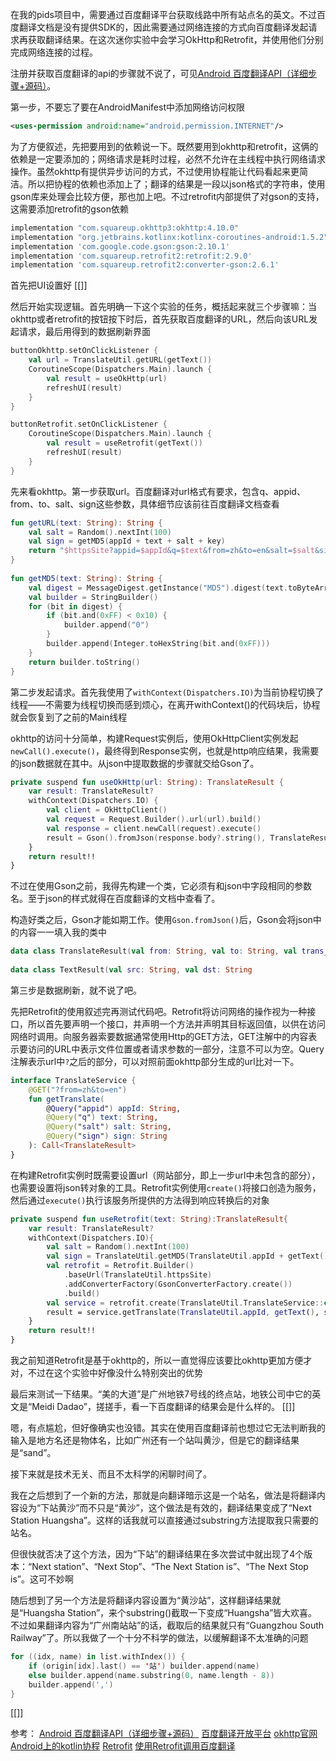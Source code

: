 在我的pids项目中，需要通过百度翻译平台获取线路中所有站点名的英文。不过百度翻译文档是没有提供SDK的，因此需要通过网络连接的方式向百度翻译发起请求再获取翻译结果。在这次迷你实验中会学习OkHttp和Retrofit，并使用他们分别完成网络连接的过程。

注册并获取百度翻译的api的步骤就不说了，可见[Android 百度翻译API（详细步骤+源码）](https://blog.csdn.net/qq_38436214/article/details/110117486?ops_request_misc=%257B%2522request%255Fid%2522%253A%2522167305490416800211544574%2522%252C%2522scm%2522%253A%252220140713.130102334..%2522%257D&request_id=167305490416800211544574&biz_id=0&utm_medium=distribute.pc_search_result.none-task-blog-2~all~sobaiduend~default-3-110117486-null-null.142^v70^control,201^v4^add_ask&utm_term=%E7%99%BE%E5%BA%A6%E7%BF%BB%E8%AF%91&spm=1018.2226.3001.4187)。

第一步，不要忘了要在AndroidManifest中添加网络访问权限
```xml
<uses-permission android:name="android.permission.INTERNET"/>
```

为了方便叙述，先把要用到的依赖说一下。既然要用到okhttp和retrofit，这俩的依赖是一定要添加的；网络请求是耗时过程，必然不允许在主线程中执行网络请求操作。虽然okhttp有提供异步访问的方式，不过使用协程能让代码看起来更简洁。所以把协程的依赖也添加上了；翻译的结果是一段以json格式的字符串，使用gson库来处理会比较方便，那也加上吧。不过retrofit内部提供了对gson的支持，这需要添加retrofit的gson依赖
```groovy
implementation "com.squareup.okhttp3:okhttp:4.10.0"  
implementation "org.jetbrains.kotlinx:kotlinx-coroutines-android:1.5.2"  
implementation 'com.google.code.gson:gson:2.10.1'  
implementation 'com.squareup.retrofit2:retrofit:2.9.0'  
implementation 'com.squareup.retrofit2:converter-gson:2.6.1'
```

首先把UI设置好
[[]]

然后开始实现逻辑。首先明确一下这个实验的任务，概括起来就三个步骤嘛：当okhttp或者retrofit的按钮按下时后，首先获取百度翻译的URL，然后向该URL发起请求，最后用得到的数据刷新界面
```kotlin
buttonOkhttp.setOnClickListener {  
    val url = TranslateUtil.getURL(getText())  
    CoroutineScope(Dispatchers.Main).launch {  
        val result = useOkHttp(url)  
        refreshUI(result)  
    }  
}

buttonRetrofit.setOnClickListener {  
    CoroutineScope(Dispatchers.Main).launch {  
        val result = useRetrofit(getText())  
        refreshUI(result)  
    }  
}
```

先来看okhttp。第一步获取url。百度翻译对url格式有要求，包含q、appid、from、to、salt、sign这些参数，具体细节应该前往百度翻译文档查看
```Kotlin
fun getURL(text: String): String {  
    val salt = Random().nextInt(100)  
    val sign = getMD5(appId + text + salt + key)  
    return "$httpsSite?appid=$appId&q=$text&from=zh&to=en&salt=$salt&sign=$sign"  
}  
  
fun getMD5(text: String): String {  
    val digest = MessageDigest.getInstance("MD5").digest(text.toByteArray())  
    val builder = StringBuilder()  
    for (bit in digest) {  
        if (bit.and(0xFF) < 0x10) {  
            builder.append("0")  
        }  
        builder.append(Integer.toHexString(bit.and(0xFF)))  
    }  
    return builder.toString()  
}
```

第二步发起请求。首先我使用了`withContext(Dispatchers.IO)`为当前协程切换了线程——不需要为线程切换而感到烦心，在离开withContext()的代码块后，协程就会恢复到了之前的Main线程

okhttp的访问十分简单，构建Request实例后，使用OkHttpClient实例发起`newCall().execute()`，最终得到Response实例，也就是http响应结果，我需要的json数据就在其中。从json中提取数据的步骤就交给Gson了。
```kotlin
private suspend fun useOkHttp(url: String): TranslateResult {   
    var result: TranslateResult?  
    withContext(Dispatchers.IO) {  
        val client = OkHttpClient()  
        val request = Request.Builder().url(url).build()  
        val response = client.newCall(request).execute()  
        result = Gson().fromJson(response.body?.string(), TranslateResult::class.java)  
    }  
    return result!!  
}
```

不过在使用Gson之前，我得先构建一个类，它必须有和json中字段相同的参数名。至于json的样式就得在百度翻译的文档中查看了。

构造好类之后，Gson才能如期工作。使用`Gson.fromJson()`后，Gson会将json中的内容一一填入我的类中
```kotlin
data class TranslateResult(val from: String, val to: String, val trans_result: List<TextResult>, val error_code: String, val error_message: String)  
  
data class TextResult(val src: String, val dst: String
```

第三步是数据刷新，就不说了吧。

先把Retrofit的使用叙述完再测试代码吧。Retrofit将访问网络的操作视为一种接口，所以首先要声明一个接口，并声明一个方法并声明其目标返回值，以供在访问网络时调用。向服务器索要数据通常使用Http的GET方法，GET注解中的内容表示要访问的URL中表示文件位置或者请求参数的一部分，注意不可以为空。Query注解表示url中`?`之后的部分，可以对照前面okhttp部分生成的url比对一下。
```kotlin
interface TranslateService {  
    @GET("?from=zh&to=en")  
    fun getTranslate(  
        @Query("appid") appId: String,  
        @Query("q") text: String,  
        @Query("salt") salt: String,  
        @Query("sign") sign: String  
    ): Call<TranslateResult>  
}
```

在构建Retrofit实例时既需要设置url（网站部分，即上一步url中未包含的部分），也需要设置将json转对象的工具。Retrofit实例使用`create()`将接口创造为服务，然后通过`execute()`执行该服务所提供的方法得到响应转换后的对象
```kotlin
private suspend fun useRetrofit(text: String):TranslateResult{  
    var result: TranslateResult?  
    withContext(Dispatchers.IO){  
        val salt = Random().nextInt(100)  
        val sign = TranslateUtil.getMD5(TranslateUtil.appId + getText() + salt + TranslateUtil.key)  
        val retrofit = Retrofit.Builder()  
            .baseUrl(TranslateUtil.httpsSite)  
            .addConverterFactory(GsonConverterFactory.create())  
            .build()  
        val service = retrofit.create(TranslateUtil.TranslateService::class.java)  
        result = service.getTranslate(TranslateUtil.appId, getText(), salt.toString(), sign).execute().body()!!
    }  
    return result!!  
}
```

我之前知道Retrofit是基于okhttp的，所以一直觉得应该要比okhttp更加方便才对，不过在这个实验中好像没什么特别突出的优势

最后来测试一下结果。“美的大道”是广州地铁7号线的终点站，地铁公司中它的英文是“Meidi Dadao”，搓搓手，看一下百度翻译的结果会是什么样的。
[[]]

嗯，有点尴尬，但好像确实也没错。其实在使用百度翻译前也想过它无法判断我的输入是地方名还是物体名，比如广州还有一个站叫黄沙，但是它的翻译结果是“sand”。

接下来就是技术无关、而且不太科学的闲聊时间了。

我在之后想到了一个新的方法，那就是向翻译暗示这是一个站名，做法是将翻译内容设为“下站黄沙”而不只是“黄沙”，这个做法是有效的，翻译结果变成了“Next Station Huangsha”。这样的话我就可以直接通过substring方法提取我只需要的站名。

但很快就否决了这个方法，因为“下站”的翻译结果在多次尝试中就出现了4个版本：“Next station”、“Next Stop”、“The Next Station is”、“The Next Stop is”。这可不妙啊

随后想到了另一个方法是将翻译内容设置为“黄沙站”，这样翻译结果就是“Huangsha Station”，来个substring()截取一下变成“Huangsha”皆大欢喜。不过如果翻译内容为“广州南站站”的话，截取后的结果就只有“Guangzhou South Railway”了。所以我做了一个十分不科学的做法，以缓解翻译不太准确的问题
```kotlin
for ((idx, name) in list.withIndex()) {  
    if (origin[idx].last() == '站') builder.append(name)  
    else builder.append(name.substring(0, name.length - 8))  
    builder.append(',')  
}
```
[[]]


参考：
[Android 百度翻译API（详细步骤+源码）](https://blog.csdn.net/qq_38436214/article/details/110117486?ops_request_misc=%257B%2522request%255Fid%2522%253A%2522167305490416800211544574%2522%252C%2522scm%2522%253A%252220140713.130102334..%2522%257D&request_id=167305490416800211544574&biz_id=0&utm_medium=distribute.pc_search_result.none-task-blog-2~all~sobaiduend~default-3-110117486-null-null.142^v70^control,201^v4^add_ask&utm_term=%E7%99%BE%E5%BA%A6%E7%BF%BB%E8%AF%91&spm=1018.2226.3001.4187)
[百度翻译开放平台](https://fanyi-api.baidu.com/product/113)
[okhttp官网](https://square.github.io/okhttp/)
[Android上的kotlin协程](https://developer.android.google.cn/kotlin/coroutines#kts)
[Retrofit](https://square.github.io/retrofit/)
[使用Retrofit调用百度翻译](https://blog.csdn.net/qq_43691887/article/details/123930857?ops_request_misc=%257B%2522request%255Fid%2522%253A%2522167323763016800180628764%2522%252C%2522scm%2522%253A%252220140713.130102334.pc%255Fall.%2522%257D&request_id=167323763016800180628764&biz_id=0&utm_medium=distribute.pc_search_result.none-task-blog-2~all~first_rank_ecpm_v1~rank_v31_ecpm-1-123930857-null-null.142^v70^control,201^v4^add_ask&utm_term=retrofit%E7%99%BE%E5%BA%A6%E7%BF%BB%E8%AF%91&spm=1018.2226.3001.4187)
